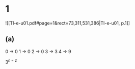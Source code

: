 # 1
![[TI-e-u01.pdf#page=1&rect=73,311,531,386|TI-e-u01, p.1]]

## (a)
0 -> 0
1 -> 0
2 -> 0
3 -> 3
4 -> 9

$3^{n-2}$